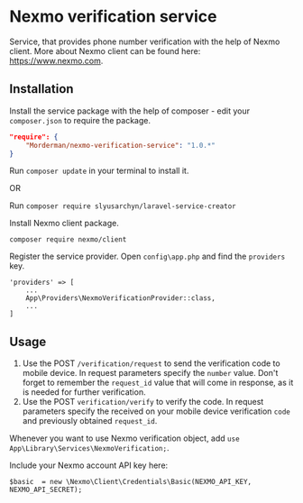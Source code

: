 # Nexmo verification service

Service, that provides phone number verification with the help of Nexmo client.
More about Nexmo client can be found here: https://www.nexmo.com.

## Installation

Install the service package with the help of composer - edit your `composer.json` to require the package.

```json
"require": {
    "Morderman/nexmo-verification-service": "1.0.*"
}
```
Run `composer update` in your terminal to install it.

OR

Run `composer require slyusarchyn/laravel-service-creator`

Install Nexmo client package.

```
composer require nexmo/client
```

Register the service provider. Open `config\app.php` and find the `providers` key.
```
'providers' => [
    ...
    App\Providers\NexmoVerificationProvider::class,
    ...
]
```
## Usage

1. Use the POST `/verification/request` to send the verification code to mobile device. 
In request parameters specify the `number` value. Don't forget to remember the `request_id` value that will come in response, as it is needed for further verification.
2. Use the POST `verification/verify` to verify the code. In request parameters specify the received on your mobile device verification `code` and previously obtained `request_id`.

Whenever you want to use Nexmo verification object, add `use App\Library\Services\NexmoVerification;`.

Include your Nexmo account API key here:

```
$basic  = new \Nexmo\Client\Credentials\Basic(NEXMO_API_KEY, NEXMO_API_SECRET);
```
